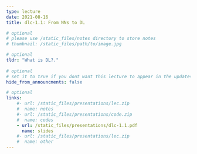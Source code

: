```yaml
---
type: lecture
date: 2021-08-16
title: dlc-1.1: From NNs to DL

# optional
# please use /static_files/notes directory to store notes
# thumbnail: /static_files/path/to/image.jpg

# optional
tldr: "What is DL?."
  
# optional
# set it to true if you dont want this lecture to appear in the updates section
hide_from_announcments: false

# optional
links: 
    #- url: /static_files/presentations/lec.zip
    #  name: notes
    #- url: /static_files/presentations/code.zip
    #  name: codes
    - url: /static_files/presentations/dlc-1.1.pdf
      name: slides
    #- url: /static_files/presentations/lec.zip
    #  name: other
---
```

